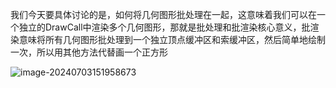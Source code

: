 > 
>

我们今天要具体讨论的是，如何将几何图形批处理在一起，这意味着我们可以在一个独立的DrawCall中渲染多个几何图形，那就是批处理和批渲染核心意义，批渲染意味将所有几何图形批处理到一个独立顶点缓冲区和索缓冲区，然后简单地绘制一次，所以用其他方法代替画一个正方形

![image-20240703151958673](C:\Users\Re11a\Desktop\c++资料\ChernoOpenGL-master\notes\assets\image-20240703151958673.png)
